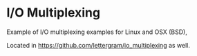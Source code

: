 I/O Multiplexing
================

Example of I/O multiplexing examples for Linux and OSX (BSD), 

Located in https://github.com/lettergram/io_multiplexing as well.